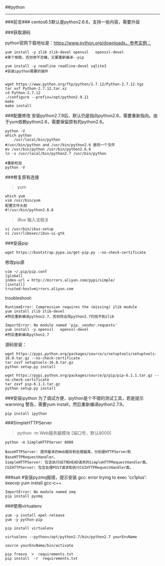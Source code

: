 ##python
***

###前言###
centos6.5默认是python2.6.6，支持一些内容，需要升级


###获取源码

python官网下载地址是：https://www.python.org/downloads，参考实例：

	yum install -y zlib zlib-devel openssl   openssl-devel
	#来个倒叙，否则惨不忍睹，又要重新编译--pip

	yum install -y readline readline-devel sqlite3
	#安装ipython需要的插件
	
	
	wget https://www.python.org/ftp/python/2.7.12/Python-2.7.12.tgz
	tar xvf Python-2.7.12.tar.xz
	cd Python-2.7.12
	./configure --prefix=/opt/python2.9.11
	make 
	make install


###配置修改
安装python2.7.9后，默认仍是指向python2.6，需要重新指向。由于yum依赖python2.6，需要保留原有的python2.6。
	
	python -V
	which python
		/usr/local/bin/python
	#/usr/bin/python and /usr/bin/python2.6 是同一个文件
	mv /usr/bin/python /usr/bin/python2.6.6	
	ln -s /usr/local/bin/python2.7 /usr/bin/python

	#重新检验
	python -V


###修复原有连接
>yum

	which yum
	vim /usr/bin/yum
	配置文件头部	
	#!/usr/bin/python2.6.6
	
>iBus 输入法相关

	vi /usr/bin/ibus-setup  
	vi /usr/libexec/ibus-ui-gtk  
	

###安装pip

	wget https://bootstrap.pypa.io/get-pip.py --no-check-certificate

修改pip源

	vim ~/.pip/pip.conf
	[global]
	index-url = http://mirrors.aliyun.com/pypi/simple/
	[install]
	trusted-host=mirrors.aliyun.com
	 

troubleshoot:

	RuntimeError: Compression requires the (missing) zlib module
	yum install zlib zlib-devel
	#然后重新编译python2.7，否则将出现python2.7仍找不到zlib

	ImportError: No module named 'pip._vendor.requests'
	yum install -y openssl   openssl-devel
	#然后重新编译python2.7
	
源码安装：	

	wget https://pypi.python.org/packages/source/s/setuptools/setuptools-16.0.tar.gz --no-check-certificate
	tar zxvf setuptools-16.0.tar.gz
	python setup.py install

	wget https://pypi.python.org/packages/source/p/pip/pip-6.1.1.tar.gz --no-check-certificate
	tar zxvf pip-6.1.1.tar.gz
	python setup.py install

###安装ipython
为了调试方便，ipython是个不错的测试工具，若是提示warnning 警告，需要yum install，然后重新编译python2.7.9。
	
	pip install ipython


###SimpleHTTPServer

>python -m Web服务器模块 [端口号，默认8000]

	python -m SimpleHTTPServer 8080
	
	BaseHTTPServer: 提供基本的Web服务和处理器类，分别是HTTPServer和BaseHTTPRequestHandler。
	SimpleHTTPServer: 包含执行GET和HEAD请求的SimpleHTTPRequestHandler类。
	CGIHTTPServer: 包含处理POST请求和执行CGIHTTPRequestHandler类。
	

###salt
	#安装pyzmq报错，提示安装
	gcc: error trying to exec 'cc1plus': execvp
	yum install gcc-c++

	ImportError: No module named zmq
	pip install pyzmq

###使用virtualenv

	yum -y install epel-release
	yum -y python-pip

	pip install virtualenv

	virtualenv --python=/opt/python2.7/bin/python2.7 yourEnvName
	
	source yourEnvName/bin/activate
	
	pip freeze  >  requirements.txt
	pip install  -r  requirements.txt

	